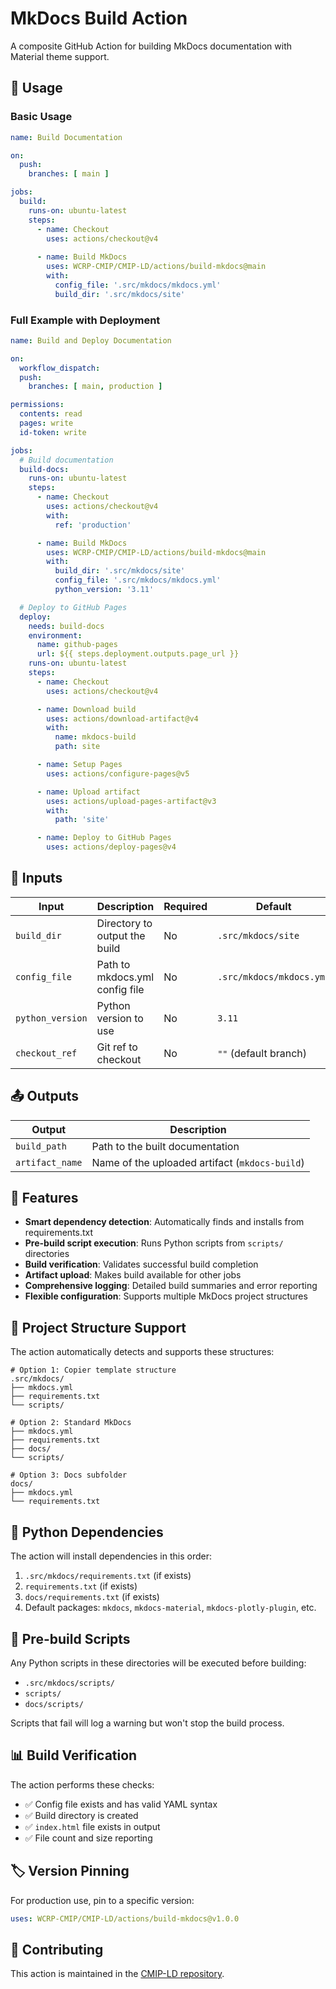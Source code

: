 # MkDocs Build Action

A composite GitHub Action for building MkDocs documentation with Material theme support.

## 🚀 Usage

### Basic Usage

```yaml
name: Build Documentation

on:
  push:
    branches: [ main ]

jobs:
  build:
    runs-on: ubuntu-latest
    steps:
      - name: Checkout
        uses: actions/checkout@v4
        
      - name: Build MkDocs
        uses: WCRP-CMIP/CMIP-LD/actions/build-mkdocs@main
        with:
          config_file: '.src/mkdocs/mkdocs.yml'
          build_dir: '.src/mkdocs/site'
```

### Full Example with Deployment

```yaml
name: Build and Deploy Documentation

on:
  workflow_dispatch:
  push:
    branches: [ main, production ]

permissions:
  contents: read
  pages: write
  id-token: write

jobs:
  # Build documentation
  build-docs:
    runs-on: ubuntu-latest
    steps:
      - name: Checkout
        uses: actions/checkout@v4
        with:
          ref: 'production'

      - name: Build MkDocs
        uses: WCRP-CMIP/CMIP-LD/actions/build-mkdocs@main
        with:
          build_dir: '.src/mkdocs/site'
          config_file: '.src/mkdocs/mkdocs.yml'
          python_version: '3.11'

  # Deploy to GitHub Pages
  deploy:
    needs: build-docs
    environment:
      name: github-pages
      url: ${{ steps.deployment.outputs.page_url }}
    runs-on: ubuntu-latest
    steps:
      - name: Checkout
        uses: actions/checkout@v4

      - name: Download build
        uses: actions/download-artifact@v4
        with:
          name: mkdocs-build
          path: site

      - name: Setup Pages
        uses: actions/configure-pages@v5

      - name: Upload artifact
        uses: actions/upload-pages-artifact@v3
        with:
          path: 'site'

      - name: Deploy to GitHub Pages
        uses: actions/deploy-pages@v4
```

## 📝 Inputs

| Input | Description | Required | Default |
|-------|-------------|----------|---------|
| `build_dir` | Directory to output the build | No | `.src/mkdocs/site` |
| `config_file` | Path to mkdocs.yml config file | No | `.src/mkdocs/mkdocs.yml` |
| `python_version` | Python version to use | No | `3.11` |
| `checkout_ref` | Git ref to checkout | No | `""` (default branch) |

## 📤 Outputs

| Output | Description |
|--------|-------------|
| `build_path` | Path to the built documentation |
| `artifact_name` | Name of the uploaded artifact (`mkdocs-build`) |

## 🔧 Features

- **Smart dependency detection**: Automatically finds and installs from requirements.txt
- **Pre-build script execution**: Runs Python scripts from `scripts/` directories
- **Build verification**: Validates successful build completion  
- **Artifact upload**: Makes build available for other jobs
- **Comprehensive logging**: Detailed build summaries and error reporting
- **Flexible configuration**: Supports multiple MkDocs project structures

## 📁 Project Structure Support

The action automatically detects and supports these structures:

```
# Option 1: Copier template structure
.src/mkdocs/
├── mkdocs.yml
├── requirements.txt
└── scripts/

# Option 2: Standard MkDocs
├── mkdocs.yml
├── requirements.txt
├── docs/
└── scripts/

# Option 3: Docs subfolder
docs/
├── mkdocs.yml
└── requirements.txt
```

## 🐍 Python Dependencies

The action will install dependencies in this order:
1. `.src/mkdocs/requirements.txt` (if exists)
2. `requirements.txt` (if exists)  
3. `docs/requirements.txt` (if exists)
4. Default packages: `mkdocs`, `mkdocs-material`, `mkdocs-plotly-plugin`, etc.

## 🔧 Pre-build Scripts

Any Python scripts in these directories will be executed before building:
- `.src/mkdocs/scripts/`
- `scripts/`
- `docs/scripts/`

Scripts that fail will log a warning but won't stop the build process.

## 📊 Build Verification

The action performs these checks:
- ✅ Config file exists and has valid YAML syntax
- ✅ Build directory is created
- ✅ `index.html` file exists in output
- ✅ File count and size reporting

## 🏷️ Version Pinning

For production use, pin to a specific version:

```yaml
uses: WCRP-CMIP/CMIP-LD/actions/build-mkdocs@v1.0.0
```

## 🤝 Contributing

This action is maintained in the [CMIP-LD repository](https://github.com/WCRP-CMIP/CMIP-LD).
